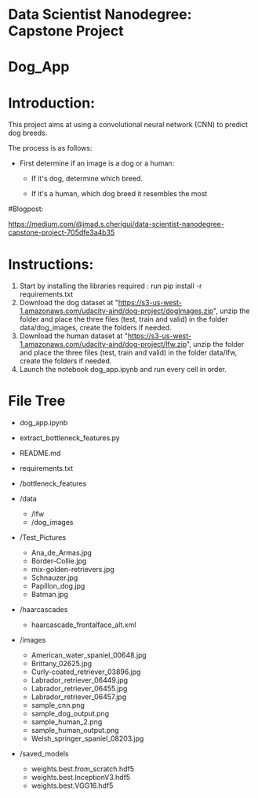 # Data Scientist Nanodegree: Capstone Project
# Dog_App

# Introduction:
This project aims at using a convolutional neural network (CNN) to predict dog breeds.

The process is as follows:
- First determine if an image is a dog or a human:

    - If it's dog, determine which breed.

    - If it's a human, which dog breed it resembles the most
    
#Blogpost:

https://medium.com/@imad.s.cherigui/data-scientist-nanodegree-capstone-project-705dfe3a4b35


# Instructions:
1. Start by installing the libraries required : run pip install -r requirements.txt
2. Download the dog dataset at "https://s3-us-west-1.amazonaws.com/udacity-aind/dog-project/dogImages.zip", unzip the folder and place the three files (test, train and valid) in the folder data/dog_images, create the folders if needed.
3. Download the human dataset at "https://s3-us-west-1.amazonaws.com/udacity-aind/dog-project/lfw.zip", unzip the folder and place the three files (test, train and valid) in the folder data/lfw, create the folders if needed.
4. Launch the notebook dog_app.ipynb and run every cell in order.



# File Tree
- dog_app.ipynb
- extract_bottleneck_features.py
- README.md
- requirements.txt


- /bottleneck_features


- /data
    - /lfw
    - /dog_images

- /Test_Pictures
    - Ana_de_Armas.jpg
    - Border-Collie.jpg
    - mix-golden-retrievers.jpg
    - Schnauzer.jpg
    - Papillon_dog.jpg
    - Batman.jpg

- /haarcascades
    - haarcascade_frontalface_alt.xml

- /images
    - American_water_spaniel_00648.jpg
    - Brittany_02625.jpg
    - Curly-coated_retriever_03896.jpg
    - Labrador_retriever_06449.jpg
    - Labrador_retriever_06455.jpg
    - Labrador_retriever_06457.jpg
    - sample_cnn.png
    - sample_dog_output.png
    - sample_human_2.png
    - sample_human_output.png
    - Welsh_springer_spaniel_08203.jpg

- /saved_models
    - weights.best.from_scratch.hdf5
    - weights.best.InceptionV3.hdf5
    - weights.best.VGG16.hdf5
